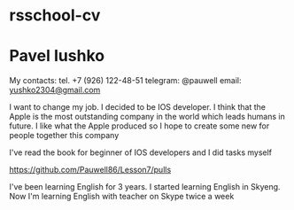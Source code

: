 # rsschool-cv
# Pavel Iushko
My contacts: tel. +7 (926) 122-48-51 telegram: @pauwell email: yushko2304@gmail.com

I want to change my job. I decided to be IOS developer. I think that the Apple is the most outstanding company in the world which leads humans in future. I like what the Apple produced so I hope to create some new for people together this company

I've read the book for beginner of IOS developers and I did tasks myself

https://github.com/Pauwell86/Lesson7/pulls

I've been learning English for 3 years. I started learning English in Skyeng. Now I'm learning English with teacher on Skype twice a week
